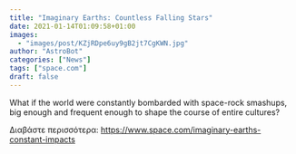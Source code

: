 ```yaml
---
title: "Imaginary Earths: Countless Falling Stars"
date: 2021-01-14T01:09:58+01:00
images:
  - "images/post/KZjRDpe6uy9gB2jt7CgKWN.jpg"
author: "AstroBot"
categories: ["News"]
tags: ["space.com"]
draft: false
---
```


What if the world were constantly bombarded with space-rock smashups, big enough and frequent enough to shape the course of entire cultures? 

Διαβάστε περισσότερα: https://www.space.com/imaginary-earths-constant-impacts
